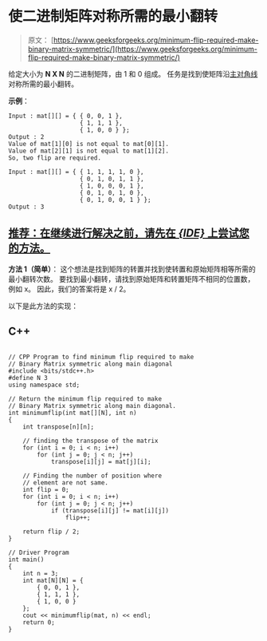 # 使二进制矩阵对称所需的最小翻转

> 原文： [https://www.geeksforgeeks.org/minimum-flip-required-make-binary-matrix-symmetric/](https://www.geeksforgeeks.org/minimum-flip-required-make-binary-matrix-symmetric/)

给定大小为 **N X N** 的二进制矩阵，由 1 和 0 组成。 任务是找到使矩阵沿[主对角线](https://en.wikipedia.org/wiki/Main_diagonal)对称所需的最小翻转。

**示例**：

```
Input : mat[][] = { { 0, 0, 1 },
                    { 1, 1, 1 },
                    { 1, 0, 0 } };
Output : 2
Value of mat[1][0] is not equal to mat[0][1].
Value of mat[2][1] is not equal to mat[1][2].
So, two flip are required.

Input : mat[][] = { { 1, 1, 1, 1, 0 },
                    { 0, 1, 0, 1, 1 },
                    { 1, 0, 0, 0, 1 },
                    { 0, 1, 0, 1, 0 },
                    { 0, 1, 0, 0, 1 } };                  
Output : 3

```

## [推荐：在继续进行解决之前，请先在 ***<u>{IDE}</u>*** 上尝试您的方法。](https://ide.geeksforgeeks.org/)

**方法 1（简单）**：
这个想法是找到矩阵的转置并找到使转置和原始矩阵相等所需的最小翻转次数。 要找到最小翻转，请找到原始矩阵和转置矩阵不相同的位置数，例如 x。 因此，我们的答案将是 x / 2。

以下是此方法的实现：

## C++ 

```

// CPP Program to find minimum flip required to make 
// Binary Matrix symmetric along main diagonal 
#include <bits/stdc++.h> 
#define N 3 
using namespace std; 

// Return the minimum flip required to make 
// Binary Matrix symmetric along main diagonal. 
int minimumflip(int mat[][N], int n) 
{ 
    int transpose[n][n]; 

    // finding the transpose of the matrix 
    for (int i = 0; i < n; i++) 
        for (int j = 0; j < n; j++) 
            transpose[i][j] = mat[j][i]; 

    // Finding the number of position where 
    // element are not same. 
    int flip = 0; 
    for (int i = 0; i < n; i++) 
        for (int j = 0; j < n; j++) 
            if (transpose[i][j] != mat[i][j]) 
                flip++; 

    return flip / 2; 
} 

// Driver Program 
int main() 
{ 
    int n = 3; 
    int mat[N][N] = { 
        { 0, 0, 1 }, 
        { 1, 1, 1 }, 
        { 1, 0, 0 } 
    }; 
    cout << minimumflip(mat, n) << endl; 
    return 0; 
} 

```